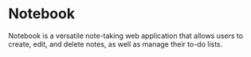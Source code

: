 # Notebook
Notebook is a versatile note-taking web application that allows users to create, edit, and delete notes, as well as manage their to-do lists.

